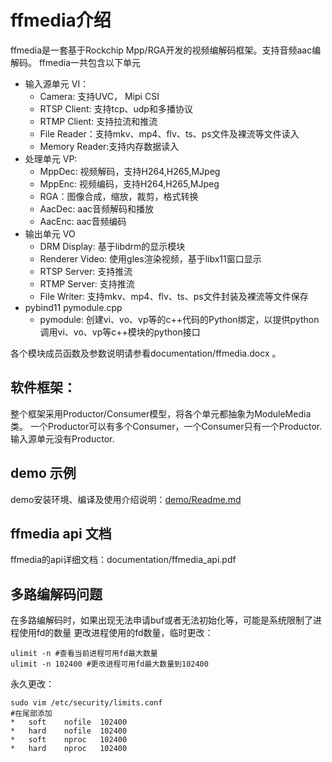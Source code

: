 # ffmedia介绍

ffmedia是一套基于Rockchip Mpp/RGA开发的视频编解码框架。支持音频aac编解码。
ffmedia一共包含以下单元

- 输入源单元 VI：
  - Camera:  支持UVC， Mipi CSI
  - RTSP Client: 支持tcp、udp和多播协议
  - RTMP Client: 支持拉流和推流
  - File Reader：支持mkv、mp4、flv、ts、ps文件及裸流等文件读入
  - Memory Reader:支持内存数据读入
- 处理单元 VP:
  - MppDec: 视频解码，支持H264,H265,MJpeg
  - MppEnc: 视频编码，支持H264,H265,MJpeg
  - RGA：图像合成，缩放，裁剪，格式转换
  - AacDec: aac音频解码和播放
  - AacEnc: aac音频编码
- 输出单元 VO
  - DRM Display: 基于libdrm的显示模块
  - Renderer Video: 使用gles渲染视频，基于libx11窗口显示
  - RTSP Server: 支持推流
  - RTMP Server: 支持推流
  - File Writer: 支持mkv、mp4、flv、ts、ps文件封装及裸流等文件保存
- pybind11 pymodule.cpp
  - pymodule: 创建vi、vo、vp等的c++代码的Python绑定，以提供python调用vi、vo、vp等c++模块的python接口

各个模块成员函数及参数说明请参看documentation/ffmedia.docx 。

## 软件框架：

整个框架采用Productor/Consumer模型，将各个单元都抽象为ModuleMedia类。
一个Productor可以有多个Consumer，一个Consumer只有一个Productor. 输入源单元没有Productor.

## demo 示例
demo安装环境、编译及使用介绍说明：[demo/Readme.md](demo/Readme.md)

## ffmedia api 文档
ffmedia的api详细文档：documentation/ffmedia_api.pdf

## 多路编解码问题

在多路编解码时，如果出现无法申请buf或者无法初始化等，可能是系统限制了进程使用fd的数量
更改进程使用的fd数量，临时更改：

```
ulimit -n #查看当前进程可用fd最大数量
ulimit -n 102400 #更改进程可用fd最大数量到102400
```
永久更改：

```
sudo vim /etc/security/limits.conf
#在尾部添加
*	soft	nofile	102400
*	hard	nofile	102400
*	soft	nproc	102400
*	hard	nproc	102400

```
